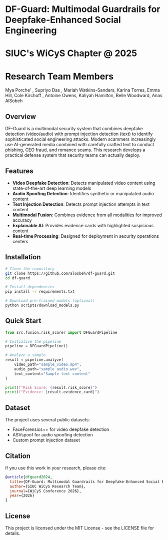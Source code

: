 # DF-Guard: Multimodal Guardrails for Deepfake-Enhanced Social Engineering
# SIUC's WiCyS Chapter @ 2025 

# Research Team Members
Mya Porche' , 
Supriyo Das ,
Mariah Watkins-Sanders, 
Karina Torres, 
Emma Hill, 
Cole Kirchoff , 
Antoine Owens, 
Kaliyah Hamilton, 
Belle Woodward, 
Anas AlSobeh

## Overview

DF-Guard is a multimodal security system that combines deepfake detection (video/audio) with prompt injection detection (text) to identify sophisticated social engineering attacks. Modern scammers increasingly use AI-generated media combined with carefully crafted text to conduct phishing, CEO fraud, and romance scams. This research develops a practical defense system that security teams can actually deploy.

## Features

- **Video Deepfake Detection**: Detects manipulated video content using state-of-the-art deep learning models
- **Audio Spoofing Detection**: Identifies synthetic or manipulated audio content
- **Text Injection Detection**: Detects prompt injection attempts in text content
- **Multimodal Fusion**: Combines evidence from all modalities for improved accuracy
- **Explainable AI**: Provides evidence cards with highlighted suspicious content
- **Real-time Processing**: Designed for deployment in security operations centers

## Installation

```bash
# Clone the repository
git clone https://github.com/alosbeh/df-guard.git
cd df-guard

# Install dependencies
pip install -r requirements.txt

# Download pre-trained models (optional)
python scripts/download_models.py
```

## Quick Start

```python
from src.fusion.risk_scorer import DFGuardPipeline

# Initialize the pipeline
pipeline = DFGuardPipeline()

# Analyze a sample
result = pipeline.analyze(
    video_path="sample_video.mp4",
    audio_path="sample_audio.wav",
    text_content="Sample text content"
)

print(f"Risk Score: {result.risk_score}")
print(f"Evidence: {result.evidence_card}")
```

## Dataset

The project uses several public datasets:
- FaceForensics++ for video deepfake detection
- ASVspoof for audio spoofing detection
- Custom prompt injection dataset

## Citation

If you use this work in your research, please cite:

```bibtex
@article{dfguard2024,
  title={DF-Guard: Multimodal Guardrails for Deepfake-Enhanced Social Engineering},
  author={SIUC WiCyS Research Team},
  journal={WiCyS Conference 2026},
  year={2026}
}
```

## License

This project is licensed under the MIT License - see the LICENSE file for details.

